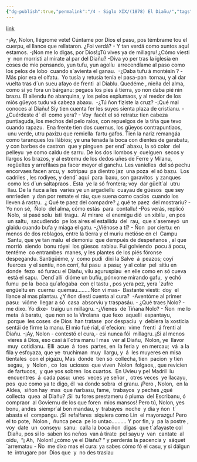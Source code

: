 ```yaml
---
{"dg-publish":true,"permalink":"/4 - Siglo XIX/(1878) El Diañu/","tags":["#Siglo_19","central","escrito","Sobrescobio","teatro"]}
---
```


[link](https://maspueblosdeasturias.blogspot.com/2019/05/5-etapa-de-peregrinaciones-covadonga-la.html)

-¡Ay, Nolon, llégrome vete! Cúntame por Dios el pasu, pos témbrame tou el cuerpu, el llance que rellataron. ¿Foi verdá? - Y tan verdá como xuntos aquí estamos. -¡Non me lo digas, por Dios!¡¡Tú vives ya de millagru! ¿Cómo viesti  y  non morristi al mirate al par del Diañu? -Diva yo per tras la iglesia en coses de mio pensando, yun tufu, yun agolíu  arrecendíame al paso como los pelos de lobo  cuando s´avienta el ganau.  -¿Daba tufu á montésin ? -Más pior era el olfatu.  Yo tusía y retusía tenía el pasa-pan  tornau, y al dar vuelta tras d´un sueu afayo de frenti  al Diablu. Quedéme , nieña del alma, como si yo fora un bárganu: pegaos los pies á tierra, yo non daba pié nin brazu. El aliendu ño abarquina, y los pelos esplumaos, y al reedor de los miós güeyos tudu vá cabeza abaxu.  -¿Tú ñon fiziste la cruz? -¡Qué mal conoces al Diañu! Siy tien cuenta fer les suyes sienta plaza de cristianu. - ¿Cuérdeste d´ él  como yera? - Voy  facét el só retratu: tien cabeza puntiaguda, los mechos del pelo ralos, con repuelgos de la tiña que tevo cuando rapazu.  Ena frente tien dos cuernus, los güeyos contrapuntiaos,  unu verde, utru paxizu que remiella  fartu gafos. Tien la nariz remangáa como taranques los llábios; ye una tenada la boca con dientes de garabatu, y con barbes de castron  que y pinguen  per end´ abaxu, la só color  del pelleyu  ye como caldu de sarru. De los dos llombos y  cuelguen  secos y llargos los brazos, y al estremu de los dedos uñes de Ferre y Milanu,  regüeltes y arrefilaes pa facer meyor el ganchu. Les vanielles  del só pechu encorvaes facen arcu, y  sotripau  pa dientro jaz  una poza  el só bazu.  Los cadriles , les rodiyes, y dend´ aquí  para  baxu, son garavitos  y zanques  como les d´un saltapraos . Esta  ye la só frontera; voy  dar güelt´al  utru  llau. De la ñuca a les  varíes ye un argadiellu  cuayau de güesos  que sey enrrieden  y dan por remate el ráu, que suena como cacíos  cuando los lleven á rastru.  ¿ Qué te paez del compadre? ¿ qué te paez  del mostrariu? -Yo non sé,  Ñolo  del alma, cómo estás  para  contallu! -Pos verás, replicó  Nolo,  si pasé solu  isti  tragu.  Al mirare  el enemigu dió  un xiblíu , en pos  un saltu,  sacudiendo  pe los aires el estallidu  del  rau,  que s´asemeyó  un glaidu cuando bufa y miaga el gatu. -¿Viénose a tí? - Ñon  por ciertu: en menos de dos reblagos, entre la tierra y el muriu metióse en el  Campu  Santu, que ye tan malu  el demoniu  que dempués de despeñanos , al que morrió  siendo  bonu róyei  los güesos  rabiau. Fui golviendo  pocu á pocu, tentéme  co entrambes  manes, y les plantes de los piés fóronse despegandu. Santigüéme, y  como pudi  dixi la Salve  á  peazos; coyí  fuerces  y el sentíu, non corrí, fui pasu  a pasu;  y al colar  pel  sitiu en donde  fezo  só furacu el Diañu, vilu aguruspiau  en elle como en só cueva  está el sapu.  Dend´allí  dióme un bufíu, pónxome mirando gafu,  y echó fumu  pe la  boca qu´afogaba  con el tastu , pos yera pez, yera ´zufre engüeltu en  cuernu  quemau………Ñon vi mas-  Bastante viesti:  doy  el llance al mas plantau. ¿Y ñon diesti cuenta al cura?  -Aventóme al primer pasu:  vióme  llegar a só  casa  absorvíu y traspasáu. - ¿Qué traes Nolo? - me dixo. Yo dixe-  traigu un millagru. -¿Vienes  de Tiñana Nolo? - Ñon  me lo meta  á baratu,  que non so la Virolana  que fexo  aquelli  espantayu,  porque  les coses  de Dios  han tratase  por despaciu  y  debiera la xosticia sentái de firme la manu. El mio fué rial, d´efecion:  vime  frenti  á frenti al Diañu. -¡Ay, Nolon - contestó el cura,- esi nunca fói  millagru. ¡Si al menos  vieres á Dios, eso casi á l´otra manu ! mas  ver al Diañu,  Nolon, ye  llavor  muy  cotidianu.  Elli  acue  á  toes  partes, en  la feria y  en mercau;  vá  a la fila y esfoyaza, que ye  truchiman  muy  llargu, y  á  les muyeres en misa tientales  con el pigazu, Mas  donde  tien só  collecha, tien  pacion  y tien  segau,  y  Nolon , co  los  uciosos  que viven  Nolon  folgaos,, que revicien  de fartucos,  y que yos sobren  los cuartos.  En Uvieu y pel Madril  lu  encuentres  á  cada pasu:  unes  veces ye señor ,  otres veces  ye llacayu, pos  que como ya te digo, él  va donde sobra  el granu. ¡Pero , Nolon,  en la Aldea,  siñon hay  mas  que ñarbasu, fame,  trabayos  y peches ¿qué collecta  quea  al Diañu? ¡Si  tu fores prestameru ó pluma  del Escribanu, ó compraor  al Goviernu de los que foren  mios mansos! Pero tú, Nolon, yes bonu, andes  siempr´al bon mandau, y  trabayes  noche  y dia y ñon  t´ abasta el  compangu. ¡Si  refalfares  siquiera como Lin  el mayorazgu! Pero el to pote,  Nolon ,  ñunca peca  pe lo untao………. Y por fin, y  pa la postre , voy  date  un  conseyu  sanu:  calla la boca ñon  digas  que t´afayaste col  Diañu, pos si lo  saben los neños  van á tirate  pel sayu y  van  cantate  al oidu,  “¡ Ah,  Nolon! ¿cómo ye el Diañu? “ y perderás la pacencia y  sáquet´arrematau - Ño  me dixo mas el cura: ya sabes cómo fó el casu, y si dálgun  te  intrugare por  Dios que  y  no des traslau